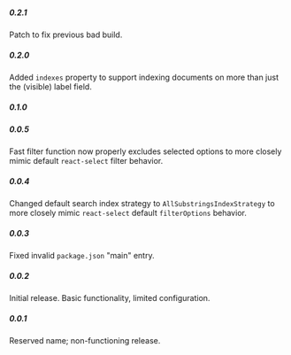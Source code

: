 ##### 0.2.1
Patch to fix previous bad build.

##### 0.2.0
Added `indexes` property to support indexing documents on more than just the (visible) label field.

##### 0.1.0

##### 0.0.5
Fast filter function now properly excludes selected options to more closely mimic default `react-select` filter behavior.

##### 0.0.4
Changed default search index strategy to `AllSubstringsIndexStrategy` to more closely mimic `react-select` default `filterOptions` behavior.

##### 0.0.3
Fixed invalid `package.json` "main" entry.

##### 0.0.2
Initial release.
Basic functionality, limited configuration.

##### 0.0.1
Reserved name; non-functioning release.
